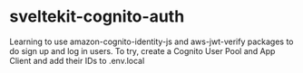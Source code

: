 # sveltekit-cognito-auth

Learning to use amazon-cognito-identity-js and aws-jwt-verify packages to do sign up and log in users. To try, create a Cognito User Pool and App Client and add their IDs to .env.local
